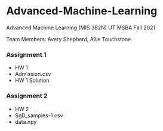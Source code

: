# Advanced-Machine-Learning
Advanced Machine Learning (MIS 382N) UT MSBA Fall 2021

Team Members: Avery Shepherd, Allie Touchstone
### Assignment 1
* HW 1 
* Admission.csv
* HW 1 Solution

### Assignment 2
* HW 2
* SgD_samples-1.csv
* data.npy
